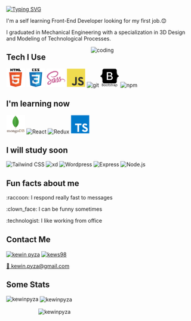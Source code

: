 [![Typing SVG](https://readme-typing-svg.herokuapp.com?font=Fira+Code&weight=600&pause=1000&color=9380F7&background=FFFFFF00&center=true&vCenter=true&width=435&lines=Hi%2C+I'm+Kewin+-+Frontend+Developer)](https://git.io/typing-svg)

<p>I'm a self learning Front-End Developer looking for my first job.😊</p>
<p>I graduated in Mechanical Engineering with a specialization in 3D Design and Modeling of Technological Processes.</p>

<img align="right" alt="coding" width="55%" src="https://user-images.githubusercontent.com/55389276/140866485-8fb1c876-9a8f-4d6a-98dc-08c4981eaf70.gif">

## Tech I Use
<p align="left"> <img src="https://raw.githubusercontent.com/devicons/devicon/master/icons/html5/html5-original-wordmark.svg" alt="html5" width="50" height="50"/> <img src="https://raw.githubusercontent.com/devicons/devicon/master/icons/css3/css3-original-wordmark.svg" alt="css3" width="50" height="50"/> <img src="https://raw.githubusercontent.com/devicons/devicon/master/icons/sass/sass-original.svg" alt="sass" width="50" height="50"/> <img src="https://raw.githubusercontent.com/devicons/devicon/master/icons/javascript/javascript-original.svg" alt="javascript" width="50" height="50"/> <img src="https://www.vectorlogo.zone/logos/git-scm/git-scm-icon.svg" alt="git" width="50" height="50"/> <img src="https://raw.githubusercontent.com/devicons/devicon/master/icons/bootstrap/bootstrap-plain-wordmark.svg" alt="bootstrap" width="50" height="50"/> <img height="50" src="https://user-images.githubusercontent.com/25181517/121401671-49102800-c959-11eb-9f6f-74d49a5e1774.png" alt="npm" title="npm" /> </p>

## I'm learning now
<p align="left"> <img src="https://raw.githubusercontent.com/devicons/devicon/master/icons/mongodb/mongodb-original-wordmark.svg" alt="mongodb" width="50" height="50"/> <img height="50" src="https://user-images.githubusercontent.com/25181517/183897015-94a058a6-b86e-4e42-a37f-bf92061753e5.png" alt="React" title="React" /> <img height="50" src="https://user-images.githubusercontent.com/25181517/187896150-cc1dcb12-d490-445c-8e4d-1275cd2388d6.png" alt="Redux" title="Redux" /> <img src="https://raw.githubusercontent.com/devicons/devicon/master/icons/typescript/typescript-original.svg" alt="typescript" width="50" height="50"/> </p>

## I will study soon
<p align="left"> <img height="50" src="https://user-images.githubusercontent.com/25181517/202896760-337261ed-ee92-4979-84c4-d4b829c7355d.png" alt="Tailwind CSS" title="Tailwind CSS" /> <img src="https://cdn.worldvectorlogo.com/logos/adobe-xd.svg" alt="xd" width="50" height="50"/> <img height="50" src="https://user-images.githubusercontent.com/25181517/192158957-b1256181-356c-46a3-beb9-487af08a6266.png" alt="Wordpress" title="Wordpress" /> <img height="50" src="https://user-images.githubusercontent.com/25181517/183859966-a3462d8d-1bc7-4880-b353-e2cbed900ed6.png" alt="Express" title="Express" /> <img height="50" src="https://user-images.githubusercontent.com/25181517/183568594-85e280a7-0d7e-4d1a-9028-c8c2209e073c.png" alt="Node.js" title="Node.js" /> </p>

## Fun facts about me
<p>:raccoon: I respond really fast to messages<p>
<p>:clown_face: I can be funny sometimes<p>
<p>:technologist: I like working from office</p>

## Contact Me
<p align="left">
<a href="https://linkedin.com/in/kewin-pyza-b4610923a" target="blank"><img align="center" src="https://raw.githubusercontent.com/rahuldkjain/github-profile-readme-generator/master/src/images/icons/Social/linked-in-alt.svg" alt="kewin pyza" height="30" width="40" /></a>
<a href="https://instagram.com/kews98" target="blank"><img align="center" src="https://raw.githubusercontent.com/rahuldkjain/github-profile-readme-generator/master/src/images/icons/Social/instagram.svg" alt="kews98" height="30" width="40" /></a>
<p><a href="mailto:kewin.pyza@gmail.com">📧 kewin.pyza@gmail.com</a><p>
</p>

## Some Stats
<p><img align="left" height='150px' src="https://github-readme-stats.vercel.app/api/top-langs?username=kewinpyza&show_icons=true&locale=en&layout=compact" alt="kewinpyza" /></p>

<p>&nbsp;<img align="center" height='150px' src="https://github-readme-stats.vercel.app/api?username=kewinpyza&show_icons=true&locale=en" alt="kewinpyza" /></p>

<p><img align="center" height="170px" src="https://github-readme-streak-stats.herokuapp.com/?user=kewinpyza&" alt="kewinpyza" /></p>
